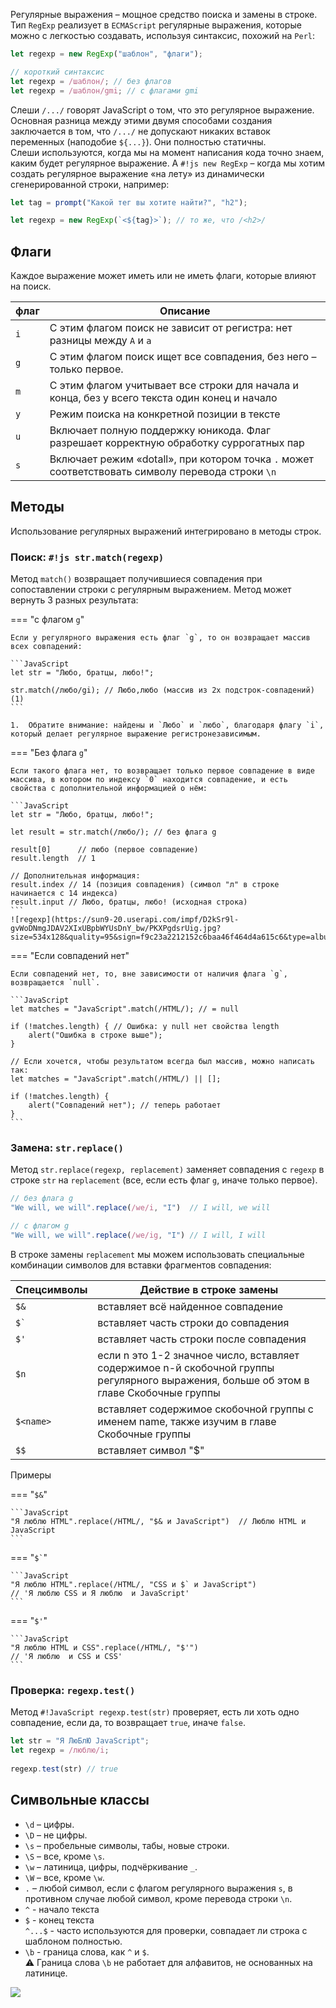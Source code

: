 Регулярные выражения – мощное средство поиска и замены в строке.  
Тип `RegExp` реализует в `ECMAScript` регулярные выражения, которые можно с легкостью создавать, используя синтаксис, похожий на `Perl`:

```js
let regexp = new RegExp("шаблон", "флаги");

// короткий синтаксис
let regexp = /шаблон/; // без флагов 
let regexp = /шаблон/gmi; // с флагами gmi
```
Слеши `/.../` говорят JavaScript о том, что это регулярное выражение.  
Основная разница между этими двумя способами создания заключается в том, что `/.../` не допускают никаких вставок переменных (наподобие `${...}`). Они полностью статичны.  
Слеши используются, когда мы на момент написания кода точно знаем, каким будет регулярное выражение. А `#!js new RegExp` – когда мы хотим создать регулярное выражение «на лету» из динамически сгенерированной строки, например:

```js 
let tag = prompt("Какой тег вы хотите найти?", "h2");

let regexp = new RegExp(`<${tag}>`); // то же, что /<h2>/ 
```

## Флаги
Каждое выражение может иметь или не иметь флаги, которые влияют на поиск.

флаг    |   Описание
--------|---------------
`i`     | С этим флагом поиск не зависит от регистра: нет разницы между `A` и `a`
`g`     | С этим флагом поиск ищет все совпадения, без него – только первое.
`m`     | С этим флагом учитывает все строки для начала и конца, без у всего текста один конец и начало
`y`     | Режим поиска на конкретной позиции в тексте
`u`     | Включает полную поддержку юникода. Флаг разрешает корректную обработку суррогатных пар
`s`     | Включает режим «dotall», при котором точка `.` может соответствовать символу перевода строки `\n`

## Методы
Использование регулярных выражений интегрировано в методы строк.
### Поиск: `#!js str.match(regexp)`
Метод `match()` возвращает получившиеся совпадения при сопоставлении строки с регулярным выражением.
Метод может вернуть 3 разных результата:

=== "с флагом `g`"

    Если у регулярного выражения есть флаг `g`, то он возвращает массив всех совпадений:

    ```JavaScript
    let str = "Любо, братцы, любо!";

    str.match(/любо/gi); // Любо,любо (массив из 2х подстрок-совпадений) (1)
    ```

    1.  Обратите внимание: найдены и `Любо` и `любо`, благодаря флагу `i`, который делает регулярное выражение регистронезависимым.

=== "Без флага `g`"

    Если такого флага нет, то возвращает только первое совпадение в виде массива, в котором по индексу `0` находится совпадение, и есть свойства с дополнительной информацией о нём:

    ```JavaScript
    let str = "Любо, братцы, любо!";

    let result = str.match(/любо/); // без флага g

    result[0]      // любо (первое совпадение)
    result.length  // 1

    // Дополнительная информация:
    result.index // 14 (позиция совпадения) (символ "л" в строке начинается с 14 индекса)
    result.input // Любо, братцы, любо! (исходная строка)
    ```
    ![regexp](https://sun9-20.userapi.com/impf/D2kSr9l-gvWoDNmgJDAV2XIxUBpbWYUsDnY_bw/PKXPgdsrUig.jpg?size=534x128&quality=95&sign=f9c23a2212152c6baa46f464d4a615c6&type=album)

=== "Если совпадений нет"

    Если совпадений нет, то, вне зависимости от наличия флага `g`, возвращается `null`.

    ```JavaScript
    let matches = "JavaScript".match(/HTML/); // = null

    if (!matches.length) { // Ошибка: у null нет свойства length
        alert("Ошибка в строке выше");
    }

    // Если хочется, чтобы результатом всегда был массив, можно написать так:
    let matches = "JavaScript".match(/HTML/) || [];

    if (!matches.length) {
        alert("Совпадений нет"); // теперь работает
    }
    ```

### Замена: `str.replace()`
Метод `str.replace(regexp, replacement)` заменяет совпадения с `regexp` в строке `str` на `replacement` (все, если есть флаг `g`, иначе только первое).

```JavaScript
// без флага g
"We will, we will".replace(/we/i, "I")  // I will, we will

// с флагом g
"We will, we will".replace(/we/ig, "I") // I will, I will
```
В строке замены `replacement` мы можем использовать специальные комбинации символов для вставки фрагментов совпадения:

Спецсимволы   |	Действие в строке замены
--------------|--------------------------
`$&`          |	вставляет всё найденное совпадение
<code>$&#096;</code>	        | вставляет часть строки до совпадения
`$'`          | вставляет часть строки после совпадения
`$n`          |	если n это 1-2 значное число, вставляет содержимое n-й скобочной группы регулярного выражения, больше об этом в главе Скобочные группы
`$<name>`     |	вставляет содержимое скобочной группы с именем name, также изучим в главе Скобочные группы
`$$`          |	вставляет символ "$"

Примеры

=== "`$&`"

    ```JavaScript
    "Я люблю HTML".replace(/HTML/, "$& и JavaScript")  // Люблю HTML и JavaScript
    ```

=== "<code>$&#096;</code>"

    ```JavaScript
    "Я люблю HTML".replace(/HTML/, "CSS и $` и JavaScript") 
    // 'Я люблю CSS и Я люблю  и JavaScript'
    ```

=== "`$'`"

    ```JavaScript
    "Я люблю HTML и CSS".replace(/HTML/, "$'") 
    // 'Я люблю  и CSS и CSS'
    ```    

### Проверка: `regexp.test()`
Метод `#!JavaScript regexp.test(str)` проверяет, есть ли хоть одно совпадение, если да, то возвращает `true`, иначе `false`.

```js
let str = "Я ЛюБлЮ JavaScript";
let regexp = /люблю/i;
        
regexp.test(str) // true
```

## Символьные классы
- `\d` – цифры.
- `\D` – не цифры.
- `\s` – пробельные символы, табы, новые строки.
- `\S` – все, кроме `\s`.
- `\w` – латиница, цифры, подчёркивание `_`.
- `\W` – все, кроме `\w`.
- `.` – любой символ, если с флагом регулярного выражения `s`, в противном случае любой символ, кроме перевода строки `\n`.
- `^` - начало текста
- `$` - конец текста  
    `^...$` - часто используются для проверки, совпадает ли строка с шаблоном полностью.
- `\b` - граница слова, как `^` и `$`.   
    :warning: Граница слова `\b` не работает для алфавитов, не основанных на латинице.

![](https://www.exlab.net/files/tools/sheets/regexp/regexp.png)
